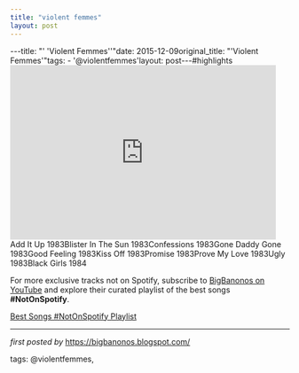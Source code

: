 ```yaml
---
title: "violent femmes"
layout: post
---
```

---title: "' 'Violent Femmes''"date: 2015-12-09original_title: "'Violent Femmes'"tags:  - '@violentfemmes'layout: post---#highlights <br /><iframe width="95%" height="315" src="https://www.youtube.com/embed/PVTsBaqiNIg?list=PLtuNtuTatqI3LRvCfOmIQ-5A0ULPy-r1_" frameborder="0" allowfullscreen></iframe><br />Add It Up 1983Blister In The Sun 1983Confessions 1983Gone Daddy Gone 1983Good Feeling 1983Kiss Off 1983Promise 1983Prove My Love 1983Ugly 1983Black Girls 1984 <!--Subscribe and Playlist Links--><div>    <p>For more exclusive tracks not on Spotify, subscribe to <a href="https://www.youtube.com/@BigBanonos" target="_blank">BigBanonos on YouTube</a> and explore their curated playlist of the best songs <strong>#NotOnSpotify</strong>.</p>    <p><a href="https://www.youtube.com/playlist?list=PLtuNtuTatqI0kFahUCbtbfenC_ET5O_tr" target="_blank">Best Songs #NotOnSpotify Playlist<br /></a></p></div><hr /><p><em>first posted by</em> <a href="https://bigbanonos.blogspot.com/" rel="noopener" target="_new">https://bigbanonos.blogspot.com/</a></p><p>tags: @violentfemmes,</p>